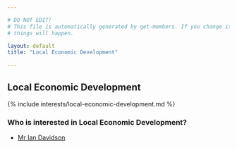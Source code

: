 ```yaml
---

# DO NOT EDIT!
# This file is automatically generated by get-members. If you change it, bad
# things will happen.

layout: default
title: "Local Economic Development"

---
```


## Local Economic Development

{% include interests/local-economic-development.md %}

### Who is interested in Local Economic Development?


* [Mr Ian Davidson](/members/mr-ian-davidson.html)
